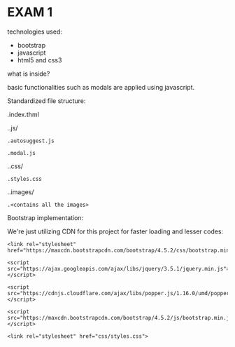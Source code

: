 # EXAM 1

technologies used:

- bootstrap
- javascript
- html5 and css3



what is inside?

basic functionalities such as modals are applied using javascript.



Standardized file structure:


.index.thml

..js/

    .autosuggest.js

    .modal.js

..css/

    .styles.css

..images/

    .<contains all the images>



Bootstrap implementation:

We're just utilizing CDN for this project for faster loading and lesser codes:

<head>

    <link rel="stylesheet" href="https://maxcdn.bootstrapcdn.com/bootstrap/4.5.2/css/bootstrap.min.css">

    <script src="https://ajax.googleapis.com/ajax/libs/jquery/3.5.1/jquery.min.js"></script>

    <script src="https://cdnjs.cloudflare.com/ajax/libs/popper.js/1.16.0/umd/popper.min.js"></script>

    <script src="https://maxcdn.bootstrapcdn.com/bootstrap/4.5.2/js/bootstrap.min.js"></script>

    <link rel="stylesheet" href="css/styles.css">
    
</head>


